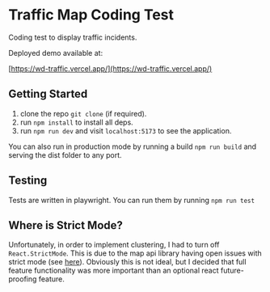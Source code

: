 # Traffic Map Coding Test
Coding test to display traffic incidents.

Deployed demo available at: 

[https://wd-traffic.vercel.app/](https://wd-traffic.vercel.app/)


## Getting Started
1. clone the repo `git clone` (if required).
2. run `npm install` to install all deps.
3. run `npm run dev` and visit `localhost:5173` to see the application.

You can also run in production mode by running a build `npm run build` and serving the dist folder to any port.

## Testing
Tests are written in playwright. You can run them by running `npm run test`

## Where is Strict Mode?
Unfortunately, in order to implement clustering, I had to turn off `React.StrictMode`. This is due to the map api library having open issues with strict mode (see [here](https://github.com/JustFly1984/react-google-maps-api/issues/3254)). Obviously this is not ideal, but I decided that full feature functionality was more important than an optional react future-proofing feature.